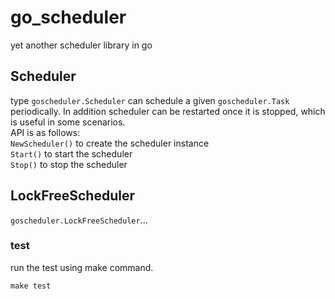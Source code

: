 # go_scheduler
yet another scheduler library in go

## Scheduler
type `goscheduler.Scheduler` can schedule a given `goscheduler.Task` periodically. In addition scheduler can be restarted once it is stopped, which is useful in some scenarios.  
API is as follows:  
`NewScheduler()` to create the scheduler instance  
`Start()` to start the scheduler  
`Stop()` to stop the scheduler  

## LockFreeScheduler
`goscheduler.LockFreeScheduler`...

### test
run the test using make command.
```
make test
```
